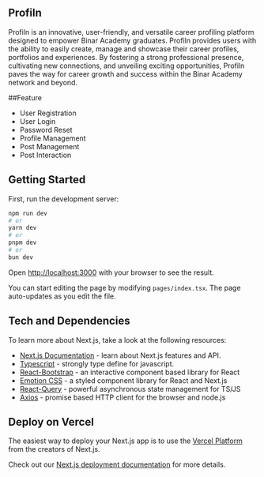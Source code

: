 ## Profiln

Profiln is an innovative, user-friendly, and versatile career profiling platform designed to empower Binar Academy graduates. Profiln provides users with the ability to easily create, manage and showcase their career profiles, portfolios and experiences. By fostering a strong professional presence, cultivating new connections, and unveiling exciting opportunities, Profiln paves the way for career growth and success within the Binar Academy network and beyond.

##Feature
- User Registration
- User Login
- Password Reset
- Profile Management
- Post Management
- Post Interaction


## Getting Started

First, run the development server:

```bash
npm run dev
# or
yarn dev
# or
pnpm dev
# or
bun dev
```

Open [http://localhost:3000](http://localhost:3000) with your browser to see the result.

You can start editing the page by modifying `pages/index.tsx`. The page auto-updates as you edit the file.

## Tech and Dependencies

To learn more about Next.js, take a look at the following resources:

- [Next.js Documentation](https://nextjs.org/docs) - learn about Next.js features and API.
- [Typescript](https://www.typescriptlang.org/) - strongly type define for javascript.
- [React-Bootstrap](https://react-bootstrap.netlify.app/) - an interactive component based library for React
- [Emotion CSS](https://nextjs.org/learn) - a styled component library for React and Next.js
- [React-Query](https://nextjs.org/learn) - powerful asynchronous state management for TS/JS
- [Axios](https://nextjs.org/learn) - promise based HTTP client for the browser and node.js


## Deploy on Vercel

The easiest way to deploy your Next.js app is to use the [Vercel Platform](https://vercel.com/new?utm_medium=default-template&filter=next.js&utm_source=create-next-app&utm_campaign=create-next-app-readme) from the creators of Next.js.

Check out our [Next.js deployment documentation](https://nextjs.org/docs/deployment) for more details.
